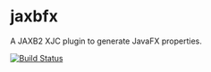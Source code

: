 jaxbfx
======

A JAXB2 XJC plugin to generate JavaFX properties.

[![Build Status](https://travis-ci.org/buschmais/jaxbfx.svg?branch=master)](https://travis-ci.org/buschmais/jaxbfx)
